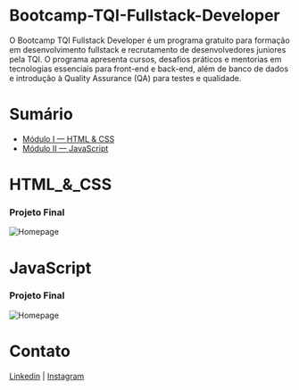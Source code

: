 # Bootcamp-TQI-Fullstack-Developer
O Bootcamp TQI Fullstack Developer é um programa gratuito para formação em desenvolvimento fullstack e recrutamento de desenvolvedores juniores pela TQI. O programa apresenta cursos, desafios práticos e mentorias em tecnologias essenciais para front-end e back-end, além de banco de dados e introdução à Quality Assurance (QA) para testes e qualidade.

# Sumário

 - [Módulo I — HTML & CSS](#HTML_&_CSS)
 - [Módulo II — JavaScript](#JavaScript)

 # HTML_&_CSS
 ### Projeto Final
![Homepage]()

 # JavaScript
### Projeto Final
![Homepage]()

# Contato
[Linkedin](https://www.linkedin.com/in/ro-paulo/) | [Instagram](https://www.instagram.com/_paulo.86)